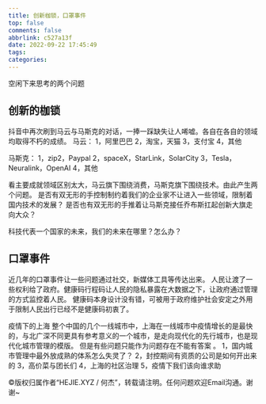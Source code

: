 ```yaml
---
title: 创新枷锁，口罩事件
top: false
comments: false
abbrlink: c527a13f
date: 2022-09-22 17:45:49
tags:
categories:
---
```


空闲下来思考的两个问题

<!-- more -->

## 创新的枷锁

抖音中再次刷到马云与马斯克的对话，一捧一踩缺失让人唏嘘。各自在各自的领域均取得不朽的成绩。
马云：
1，阿里巴巴
2，淘宝，天猫
3，支付宝
4，其他

马斯克：
1，zip2，Paypal
2，spaceX，StarLink，SolarCity
3，Tesla，Neuralink，OpenAI
4，其他

看主要成就领域区别太大，马云旗下围绕消费，马斯克旗下围绕技术。由此产生两个问题。
是否有双无形的手控制制约着我们的企业家不让进入一些领域，限制着国内技术的发展？
是否也有双无形的手推着让马斯克接任乔布斯扛起创新大旗走向大众？

科技代表一个国家的未来，我们的未来在哪里？怎么办？

## 口罩事件

近几年的口罩事件让一些问题通过社交，新媒体工具等传达出来。
人民让渡了一些权利给了政府。健康码行程码让人民的隐私暴露在大数据之下，让政府通过管理的方式监控着人民。
健康码本身设计没有错，可被用于政府维护社会安定之外用于限制人民出行已经不是健康码初衷了。

疫情下的上海
整个中国的几个一线城市中，上海在一线城市中疫情增长的是最快的，与北广深不同更具有参考意义的一个城市，是走向现代化的先行城市，也是现代化城市管理的模版。
但是有些问题只能作为问题存在不能有答案 。
1，国内城市管理中最外放成熟的体系怎么失灵了？
2，封控期间有资质的公司是如何开出来的
3，高价菜与团长们
4，上海的社区治理
5，疫情下我们该向谁求助

©版权归属作者“HEJIE.XYZ / 何杰”，转载请注明。任何问题欢迎Email沟通。谢谢~
